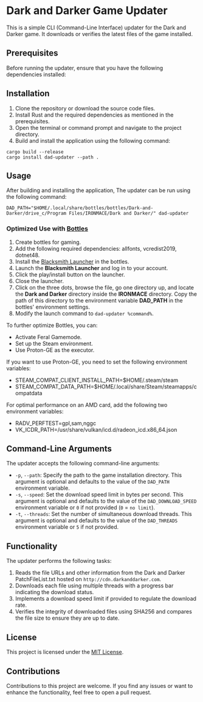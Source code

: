 # Dark and Darker Game Updater

This is a simple CLI (Command-Line Interface) updater for the Dark and Darker
game. It downloads or verifies the latest files of the game installed.

## Prerequisites

Before running the updater, ensure that you have the following dependencies
installed:

## Installation

1. Clone the repository or download the source code files.
2. Install Rust and the required dependencies as mentioned in the prerequisites.
3. Open the terminal or command prompt and navigate to the project directory.
4. Build and install the application using the following command:

```
cargo build --release
cargo install dad-updater --path .
```

## Usage

After building and installing the application, The updater can be run using the
following command:

```
DAD_PATH="$HOME/.local/share/bottles/bottles/Dark-and-Darker/drive_c/Program Files/IRONMACE/Dark and Darker/" dad-updater
```

### Optimized Use with [Bottles](https://bottles.io/)

1. Create bottles for gaming.
2. Add the following required dependencies: allfonts, vcredist2019, dotnet48.
3. Install the
   [Blacksmith Launcher](https://webdown.darkanddarker.com/Blacksmith%20Installer.exe)
   in the bottles.
4. Launch the **Blacksmith Launcher** and log in to your account.
5. Click the play/install button on the launcher.
6. Close the launcher.
7. Click on the three dots, browse the file, go one directory up, and locate the
   **Dark and Darker** directory inside the **IRONMACE** directory. Copy the
   path of this directory to the environment variable **DAD_PATH** in the
   bottles' environment settings.
8. Modify the launch command to `dad-updater %command%`.

To further optimize Bottles, you can:

- Activate Feral Gamemode.
- Set up the Steam environment.
- Use Proton-GE as the executor.

If you want to use Proton-GE, you need to set the following environment
variables:

- STEAM_COMPAT_CLIENT_INSTALL_PATH=$HOME/.steam/steam
- STEAM_COMPAT_DATA_PATH=$HOME/.local/share/Steam/steamapps/compatdata

For optimal performance on an AMD card, add the following two environment
variables:

- RADV_PERFTEST=gpl,sam,nggc
- VK_ICDR_PATH=/usr/share/vulkan/icd.d/radeon_icd.x86_64.json

## Command-Line Arguments

The updater accepts the following command-line arguments:

- `-p`, `--path`: Specify the path to the game installation directory. This
  argument is optional and defaults to the value of the `DAD_PATH` environment
  variable.
- `-s`, `--speed`: Set the download speed limit in bytes per second. This
  argument is optional and defaults to the value of the `DAD_DOWNLOAD_SPEED`
  environment variable or `0` if not provided (`0` = `no limit`).
- `-t`, `--threads`: Set the number of simultaneous download threads. This
  argument is optional and defaults to the value of the `DAD_THREADS`
  environment variable or `5` if not provided.

## Functionality

The updater performs the following tasks:

1. Reads the file URLs and other information from the Dark and Darker
   PatchFileList.txt hosted on `http://cdn.darkanddarker.com`.
2. Downloads each file using multiple threads with a progress bar indicating the
   download status.
3. Implements a download speed limit if provided to regulate the download rate.
4. Verifies the integrity of downloaded files using SHA256 and compares the file
   size to ensure they are up to date.

## License

This project is licensed under the [MIT License](LICENSE).

## Contributions

Contributions to this project are welcome. If you find any issues or want to
enhance the functionality, feel free to open a pull request.
